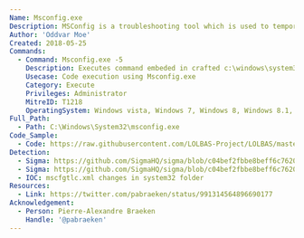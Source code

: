 ```yaml
---
Name: Msconfig.exe
Description: MSConfig is a troubleshooting tool which is used to temporarily disable or re-enable software, device drivers or Windows services that run during startup process to help the user determine the cause of a problem with Windows
Author: 'Oddvar Moe'
Created: 2018-05-25
Commands:
  - Command: Msconfig.exe -5
    Description: Executes command embeded in crafted c:\windows\system32\mscfgtlc.xml.
    Usecase: Code execution using Msconfig.exe
    Category: Execute
    Privileges: Administrator
    MitreID: T1218
    OperatingSystem: Windows vista, Windows 7, Windows 8, Windows 8.1, Windows 10
Full_Path:
  - Path: C:\Windows\System32\msconfig.exe
Code_Sample:
  - Code: https://raw.githubusercontent.com/LOLBAS-Project/LOLBAS/master/OSBinaries/Payload/mscfgtlc.xml
Detection:
  - Sigma: https://github.com/SigmaHQ/sigma/blob/c04bef2fbbe8beff6c7620d5d7ea6872dbe7acba/rules/windows/process_creation/proc_creation_win_uac_bypass_msconfig_gui.yml
  - Sigma: https://github.com/SigmaHQ/sigma/blob/c04bef2fbbe8beff6c7620d5d7ea6872dbe7acba/rules/windows/file/file_event/file_event_win_uac_bypass_msconfig_gui.yml
  - IOC: mscfgtlc.xml changes in system32 folder
Resources:
  - Link: https://twitter.com/pabraeken/status/991314564896690177
Acknowledgement:
  - Person: Pierre-Alexandre Braeken
    Handle: '@pabraeken'
---
```

